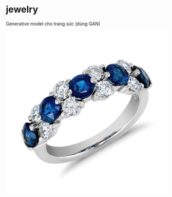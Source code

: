# jewelry
Generative model cho trang sức (dùng GAN)

![GitHub Logo](data/sapphire/sapphire%20(11).jpg)

